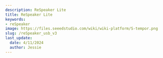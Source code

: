 ```yaml
---
description: ReSpeaker Lite
title: ReSpeaker Lite
keywords:
- reSpeaker
image: https://files.seeedstudio.com/wiki/wiki-platform/S-tempor.png
slug: /reSpeaker_usb_v3
last_update:
  date: 4/11/2024
  author: Jessie
---
```



